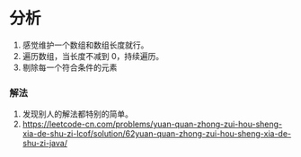 # 分析

1. 感觉维护一个数组和数组长度就行。
2. 遍历数组，当长度不减到 0，持续遍历。
3. 剔除每一个符合条件的元素

### 解法

1. 发现别人的解法都特别的简单。
2. https://leetcode-cn.com/problems/yuan-quan-zhong-zui-hou-sheng-xia-de-shu-zi-lcof/solution/62yuan-quan-zhong-zui-hou-sheng-xia-de-shu-zi-java/
